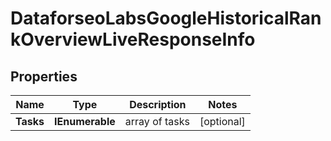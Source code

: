 # DataforseoLabsGoogleHistoricalRankOverviewLiveResponseInfo


## Properties

| Name | Type | Description | Notes |
|------------ | ------------- | ------------- | -------------|
**Tasks** | **IEnumerable<DataforseoLabsGoogleHistoricalRankOverviewLiveTaskInfo>** | array of tasks |[optional]|